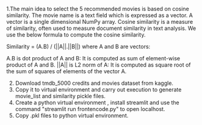 1.The main idea to select the 5 recommended movies is based on cosine similarity. The movie name is a text field which is expressed as a vector.
A vector is a single dimensional NumPy array. Cosine similarity is a measure of similarity, often used to measure document similarity in text analysis. We use the below formula to compute the cosine similarity.

Similarity = (A.B) / (||A||.||B||) 
where A and B are vectors:

A.B is dot product of A and B: It is computed as sum of element-wise product of A and B.
||A|| is L2 norm of A: It is computed as square root of the sum of squares of elements of the vector A.

2. Download tmdb_5000 credits and movies dataset from kaggle.
3. Copy it to virtual environment and carry out execution to generate movie_list and similarity pickle files.
4. Create a python virtual environment , install streamlit and use the command "streamlit run frontencode.py" to open localhost.
5. Copy .pkl files to python virtual environment.

